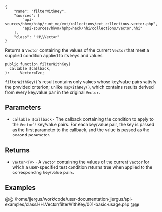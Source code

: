 ``` yamlmeta
{
    "name": "filterWithKey",
    "sources": [
        "api-sources/hhvm/hphp/runtime/ext/collections/ext_collections-vector.php",
        "api-sources/hhvm/hphp/hack/hhi/collections/Vector.hhi"
    ],
    "class": "HH\\Vector"
}
```




Returns a ` Vector ` containing the values of the current `` Vector `` that meet
a supplied condition applied to its keys and values




``` Hack
public function filterWithKey(
  callable $callback,
):     Vector<Tv>;
```




` filterWithKey() `'s result contains only values whose key/value pairs
satisfy the provided criterion; unlike `` mapWithKey() ``, which contains
results derived from every key/value pair in the original ``` Vector ```.




## Parameters




+ ` callable $callback ` - The callback containing the condition to apply to the
  `` Vector ``'s key/value pairs. For each key/value pair,
  the key is passed as the first parameter to the
  callback, and the value is passed as the second
  parameter.




## Returns




* ` Vector<Tv> ` - A `` Vector `` containing the values of the current ``` Vector ``` for
  which a user-specified test condition returns true when applied
  to the corresponding key/value pairs.




## Examples




@@ /home/jjergus/work/code/user-documentation-jjergus/api-examples/class.HH.Vector/filterWithKey/001-basic-usage.php @@
<!-- HHAPIDOC -->
